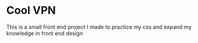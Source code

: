 # Cool VPN

This is a small front end project I made to practice my css and expand my knowledge in front end design
 
